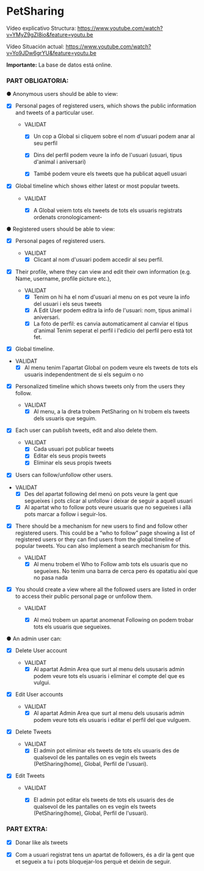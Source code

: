 # PetSharing



Vídeo explicativo Structura: https://www.youtube.com/watch?v=YMyZ9gZI8io&feature=youtu.be

Vídeo Situación actual: https://www.youtube.com/watch?v=Yo9JDw6grYU&feature=youtu.be

**Importante:** La base de datos está online.



### PART OBLIGATORIA:

● Anonymous users should be able to view:

- [x] Personal pages of registered users, which shows the public information and
  tweets of a particular user.
  
  - VALIDAT 
    - [X] Un cop a Global si cliquem sobre el nom d'usuari podem anar al seu perfil
    - [X] Dins del perfil podem veure la info de l'usuari (usuari, tipus d'animal i aniversari)
    - [X] També podem veure els tweets que ha publicat aquell usuari
              

- [x] Global timeline which shows either latest or most popular tweets.
  
  - VALIDAT
    - [X] A Global veiem tots els tweets de tots els usuaris registrats ordenats cronologicament-


● Registered users should be able to view:

- [x] Personal pages of registered users. 
  
  - VALIDAT
    - [X] Clicant al nom d'usuari podem accedir al seu perfil.
    
- [x] Their profile, where they can view and edit their own information (e.g. Name,
  username, profile picture etc.),
  
  - VALIDAT
    - [X] Tenim on hi ha el nom d'usuari al menu on es pot veure la info del usuari i els seus tweets
    - [X] A Edit User podem editra la info de l'usuari: nom, tipus animal i aniversari.
    - [X] La foto de perfil: es canvia automaticament al canviar el tipus d'animal
    Tenim seperat el perfil i l'edicio del perfil pero està tot fet.
    
- [X]  Global timeline.
  
  - VALIDAT
    - [X] Al menu tenim l'apartat Global on podem veure els tweets de tots els usuaris independentment de si els seguim o no
    
- [x] Personalized timeline which shows tweets only from the users they follow.
  
  - VALIDAT
    - [X] Al menu, a la dreta trobem PetSharing on hi trobem els tweets dels usuaris que seguim.

- [x] Each user can publish tweets, edit and also delete them.
  
  - VALIDAT
    - [X] Cada usuari pot publicar tweets
    - [X] Editar els seus propis tweets
    - [X]  Eliminar els seus propis tweets
    
- [X]  Users can follow/unfollow other users.
  
  - VALIDAT 
    - [X] Des del apartat following del menú on pots veure la gent que segueixes i pots clicar al unfollow i deixar de seguir a aquell usuari
    - [X] Al apartat who to follow pots veure usuaris que no segueixes i allà pots marcar a follow i seguir-los.
    
- [x] There should be a mechanism for new users to find and follow other
  registered users. This could be a “who to follow” page showing a list of
  registered users or they can find users from the global timeline of popular
  tweets. You can also implement a search mechanism for this. 
  
  - VALIDAT
    - [X] Al menu trobem el Who to Follow amb tots els usuaris que no segueixes. 
    No tenim una barra de cerca pero és opatatiu així que no pasa nada
    
- [x] You should create a view where all the followed users are listed in order to
  access their public personal page or unfollow them. 
    
  - VALIDAT
    - [X] Al meú trobem un apartat anomenat Following on podem trobar tots els usuaris que segueixes.



● An admin user can:

- [X] Delete User account
  
  - VALIDAT
    - [X] Al apartat Admin Area que surt al menu dels ususaris admin podem veure tots els usuaris i eliminar el compte del que es vulgui.
    
- [x] Edit User accounts
  
  - VALIDAT
    - [X] Al apartat Admin Area que surt al menu dels ususaris admin podem veure tots els usuaris i editar el perfil del que vulguem.
    
- [X] Delete Tweets
  
  - VALIDAT
    - [X] El admin pot eliminar els tweets de tots els usuaris des de qualsevol de les pantalles on es vegin els tweets (PetSharing(home), Global, Perfil de l'usuari).
    
- [x] Edit Tweets
  
  - VALIDAT
    - [X] El admin pot editar els tweets de tots els usuaris des de qualsevol de les pantalles on es vegin els tweets (PetSharing(home), Global, Perfil de l'usuari).


### PART EXTRA:
- [X] Donar like als tweets
- [X] Com a usuari registrat tens un apartat de followers, és a dir la gent que et segueix a tu i pots bloquejar-los perquè et deixin de seguir.

